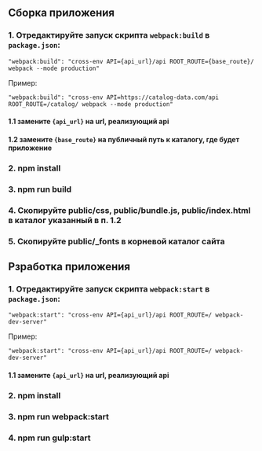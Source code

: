 ## Сборка приложения
### 1. Отредактируйте запуск скрипта `webpack:build` в `package.json`:
```
"webpack:build": "cross-env API={api_url}/api ROOT_ROUTE={base_route}/ webpack --mode production"
```
Пример:
```
"webpack:build": "cross-env API=https://catalog-data.com/api ROOT_ROUTE=/catalog/ webpack --mode production"
```
#### 1.1 замените `{api_url}` на url, реализующий api
#### 1.2 замените `{base_route}` на публичный путь к каталогу, где будет приложение
### 2. npm install
### 3. npm run build
### 4. Скопируйте public/css, public/bundle.js, public/index.html в каталог указанный в п. 1.2
### 5. Скопируйте public/_fonts в корневой каталог сайта

## Рзработка приложения
### 1. Отредактируйте запуск скрипта `webpack:start` в `package.json`:
```
"webpack:start": "cross-env API={api_url}/api ROOT_ROUTE=/ webpack-dev-server"
```
Пример:
```
"webpack:start": "cross-env API={api_url}/api ROOT_ROUTE=/ webpack-dev-server"
```
#### 1.1 замените `{api_url}` на url, реализующий api
### 2. npm install
### 3. npm run webpack:start
### 4. npm run gulp:start
